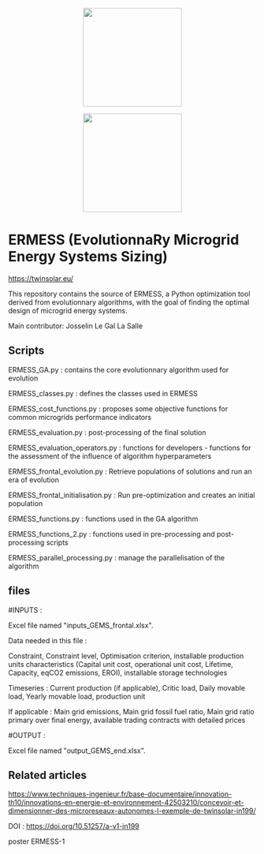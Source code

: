 <a href='https://twinsolar.eu/'><p align="center"><img src="https://twinsolar.eu/wp-content/uploads/2023/03/logo_twinsolar_seul.png" width="200"></p></a>
<p align="center"><img src="https://twinsolar.eu/wp-content/uploads/2023/03/EN_FundedbytheEU_RGB_POS.png" width="200"></p>

# <b>ERMESS</b> (EvolutionnaRy Microgrid Energy Systems Sizing)

<a href='https://twinsolar.eu/'>https://twinsolar.eu/</a>

This repository contains the source of ERMESS, a Python optimization tool derived from evolutionnary algorithms, with the goal of finding the optimal design of microgrid energy systems.

Main contributor: Josselin Le Gal La Salle


## Scripts

ERMESS_GA.py : contains the core evolutionnary algorithm used for evolution

ERMESS_classes.py : defines the classes used in ERMESS

ERMESS_cost_functions.py : proposes some objective functions for common microgrids performance indicators

ERMESS_evaluation.py : post-processing of the final solution

ERMESS_evaluation_operators.py : functions for developers - functions for the assessment of the influence of algorithm hyperparameters

ERMESS_frontal_evolution.py : Retrieve populations of solutions and run an era of evolution

ERMESS_frontal_initialisation.py : Run pre-optimization and creates an initial population

ERMESS_functions.py : functions used in the GA algorithm

ERMESS_functions_2.py : functions used in pre-processing and post-processing scripts

ERMESS_parallel_processing.py : manage the parallelisation of the algorithm


##  files

#INPUTS : 

Excel file named "inputs_GEMS_frontal.xlsx". 

Data needed in this file : 

Constraint, Constraint level, Optimisation criterion, installable production units characteristics (Capital unit cost, operational unit cost, Lifetime, Capacity, eqCO2 emissions, EROI), installable storage technologies

Timeseries : Current production (if applicable), Critic load, Daily movable load, Yearly movable load, production unit

If applicable : Main grid emissions, Main grid fossil fuel ratio, Main grid ratio primary over final energy, available trading contracts with detailed prices


#OUTPUT : 

Excel file named "output_GEMS_end.xlsx". 

## Related articles

https://www.techniques-ingenieur.fr/base-documentaire/innovation-th10/innovations-en-energie-et-environnement-42503210/concevoir-et-dimensionner-des-microreseaux-autonomes-l-exemple-de-twinsolar-in199/

DOI : https://doi.org/10.51257/a-v1-in199

poster ERMESS-1


